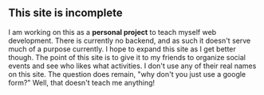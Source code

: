 ## This site is incomplete

I am working on this as a **personal project** to teach myself web development. There is currently no backend, and as such it doesn't serve much of a purpose currently. I hope to expand this site as I get better though. The point of this site is to give it to my friends to organize social events and see who likes what activities. I don't use any of their real names on this site. The question does remain, "why don't you just use a google form?" Well, that doesn't teach me anything!
